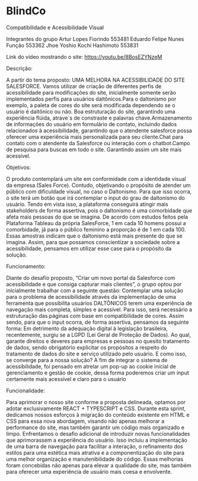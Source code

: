 # BlindCo
Compatibilidade e Acessibilidade Visual

Integrantes do grupo
Artur Lopes Fiorindo 553481
Eduardo Felipe Nunes Função 553362
Jhoe Yoshio Kochi Hashimoto 553831

Link do vídeo mostrando o site: https://youtu.be/8BosEZYNzeM


Descrição:

A partir do tema proposto: UMA MELHORA NA ACESSIBILIDADE DO SITE SALESFORCE. Vamos utilizar de criação de diferentes perfis de acessibilidade para modificações do site, inicialmente somente serão implementados perfis para usuários daltônicos.Para o daltonismo por exemplo, a paleta de cores do site será modificada dependendo se o usuário é daltônico ou não. Boa estruturação do site, garantindo uma experiência flúida, atrave´s de constraste e palavras chave.Armazenamento de informações do usuário em formulário de contato, incluindo dados relacionados à acessibilidade, garantindo que o atendente salesforce possa oferecer uma experiência mais personalizada para seu cliente.Chat para contato com o atendente da Salesforce ou interação com o chatbot.Campo de pesquisa para buscas em todo o site. Garantindo assim um site mais acessível.


Objetivos:

O produto contemplará um site em conformidade com a identidade visual da empresa (Sales Force). Contudo, objetivando o propósito de atender um público com dificuldade visual, no caso o Daltonismo. Para que isso ocorra, o site terá um botão que irá contemplar o input do grau de daltonismo do usuário. 
Tendo em vista isso, a plataforma conseguirá atingir mais stakeholders de forma assertiva, pois o daltonismo é uma comorbidade que afeta mais pessoas do que se imagina. De acordo com estudos feitos pela Plataforma Tableau da própria SalesForce, 1 em cada 10 homens possui a comorbidade, já para o público feminino a proporção é de 1 em cada 100. Essas amostras indicam que o daltonismo está mais presente do que se imagina. Assim, para que possamos conscientizar a sociedade sobre a acessibilidade, pensamos em utilizar esse case para o propósito da solução.


Funcionamento: 

Diante do desafio proposto, “Criar um novo portal da Salesforce com acessibilidade e que consiga capturar mais clientes”, o grupo optou por inicialmente trabalhar com a seguinte questão:
Contemplar uma solução para o problema de acessibilidade através da implementação de uma ferramenta que possibilita usuários DALTÔNICOS terem uma experiência de navegação mais completa, simples e acessível.
Para isso, será necessário a estruturação das páginas com base em compatibilidade de cores. Assim sendo, para que o input ocorra, de forma assertiva, pensamos da seguinte forma:
Em detrimento da adequação digital à legislação brasileira, recentemente, surgiu se a LGPD (Lei Geral de Proteção de Dados). Ao qual, garante direitos e deveres para empresas e pessoas no quesito tratamento de dados, sendo obrigatório explicitar os propósitos a respeito do tratamento de dados do site e serviço utilizado pelo usuário. E como isso, se converge para a nossa solução?
A fim de integrar o sistema de acessibilidade, foi pensado em atrelar um pop-up ao cookie inicial de gerenciamento e gestão de cookie, dessa forma poderemos criar um input certamente mais acessível e claro para o usuário

Funcionalidade:

Para aprimorar o nosso site conforme a proposta delineada, optamos por adotar exclusivamente REACT + TYPESCRIPT e CSS. Durante esta sprint, dedicamos nossos esforços à migração do conteúdo existente em HTML e CSS para essa nova abordagem, visando não apenas melhorar a performance do site, mas também garantir um código mais organizado e limpo.
Enfrentamos o desafio adicional de introduzir novas funcionalidades que aprimorassem a experiência do usuário. Isso incluiu a implementação de uma barra de navegação para facilitar a interação, o refinamento dos estilos para uma estética mais atrativa e a componentização do site para uma melhor organização e manutenibilidade do código. Essas melhorias foram concebidas não apenas para elevar a qualidade do site, mas também para oferecer uma experiência de usuário mais coesa e envolvente.